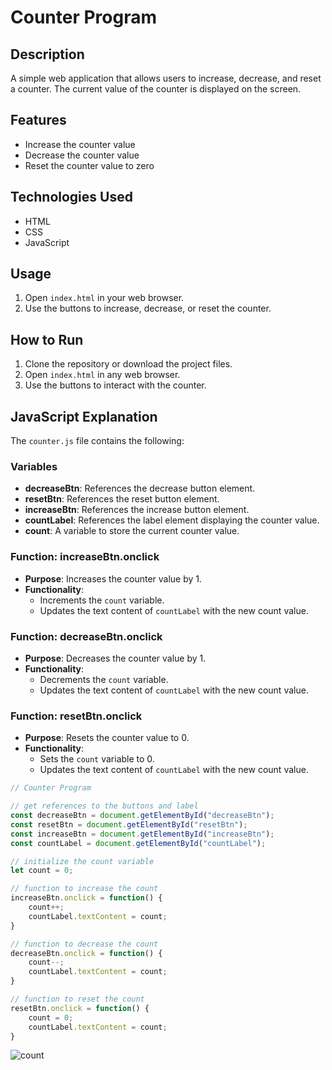 # Counter Program

## Description
A simple web application that allows users to increase, decrease, and reset a counter. The current value of the counter is displayed on the screen.

## Features
- Increase the counter value
- Decrease the counter value
- Reset the counter value to zero

## Technologies Used
- HTML
- CSS
- JavaScript

## Usage
1. Open `index.html` in your web browser.
2. Use the buttons to increase, decrease, or reset the counter.

## How to Run
1. Clone the repository or download the project files.
2. Open `index.html` in any web browser.
3. Use the buttons to interact with the counter.

## JavaScript Explanation
The `counter.js` file contains the following:

### Variables
- **decreaseBtn**: References the decrease button element.
- **resetBtn**: References the reset button element.
- **increaseBtn**: References the increase button element.
- **countLabel**: References the label element displaying the counter value.
- **count**: A variable to store the current counter value.

### Function: increaseBtn.onclick
- **Purpose**: Increases the counter value by 1.
- **Functionality**:
  - Increments the `count` variable.
  - Updates the text content of `countLabel` with the new count value.

### Function: decreaseBtn.onclick
- **Purpose**: Decreases the counter value by 1.
- **Functionality**:
  - Decrements the `count` variable.
  - Updates the text content of `countLabel` with the new count value.

### Function: resetBtn.onclick
- **Purpose**: Resets the counter value to 0.
- **Functionality**:
  - Sets the `count` variable to 0.
  - Updates the text content of `countLabel` with the new count value.

```javascript
// Counter Program

// get references to the buttons and label
const decreaseBtn = document.getElementById("decreaseBtn");
const resetBtn = document.getElementById("resetBtn");
const increaseBtn = document.getElementById("increaseBtn");
const countLabel = document.getElementById("countLabel");

// initialize the count variable
let count = 0;

// function to increase the count
increaseBtn.onclick = function() {
    count++;
    countLabel.textContent = count;
}

// function to decrease the count
decreaseBtn.onclick = function() {
    count--;
    countLabel.textContent = count;
}

// function to reset the count
resetBtn.onclick = function() {
    count = 0;
    countLabel.textContent = count;
}
```

![count](https://github.com/user-attachments/assets/ee5f56be-ffbd-49bf-8851-9f51e12aa135)
